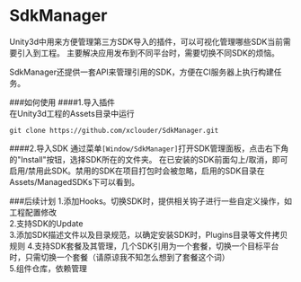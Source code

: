 # SdkManager
Unity3d中用来方便管理第三方SDK导入的插件，可以可视化管理哪些SDK当前需要引入到工程。
主要解决应用发布到不同平台时，需要切换不同SDK的烦恼。

SdkManager还提供一套API来管理引用的SDK，方便在CI服务器上执行构建任务。

###如何使用
####1.导入插件  
在Unity3d工程的Assets目录中运行
```
git clone https://github.com/xclouder/SdkManager.git
```
####2.导入SDK
通过菜单`[Window/SdkManager]`打开SDK管理面板，点击右下角的"Install"按钮，选择SDK所在的文件夹。
在已安装的SDK前面勾上/取消，即可启用/禁用此SDK。禁用的SDK在项目打包时会被忽略，启用的SDK目录在Assets/ManagedSDKs下可以看到。

###后续计划
1.添加Hooks。切换SDK时，提供相关钩子进行一些自定义操作，如工程配置修改  
2.支持SDK的Update  
3.添加SDK描述文件以及目录规范，以确定安装SDK时，Plugins目录等文件拷贝规则
4.支持SDK套餐及其管理，几个SDK引用为一个套餐，切换一个目标平台时，只需切换一个套餐（请原谅我不知怎么想到了套餐这个词）  
5.组件仓库，依赖管理  

